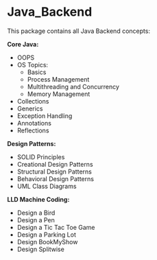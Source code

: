 # Java_Backend
This package contains all Java Backend concepts:
  
**Core Java:**
  - OOPS
  - OS Topics:
    - Basics
    - Process Management
    - Multithreading and Concurrency
    - Memory Management
  - Collections 
  - Generics
  - Exception Handling
  - Annotations
  - Reflections
  
**Design Patterns:**
  - SOLID Principles
  - Creational Design Patterns
  - Structural Design Patterns
  - Behavioral Design Patterns
  - UML Class Diagrams

**LLD Machine Coding:**
  - Design a Bird
  - Design a Pen
  - Design a Tic Tac Toe Game
  - Design a Parking Lot
  - Design BookMyShow
  - Design Splitwise